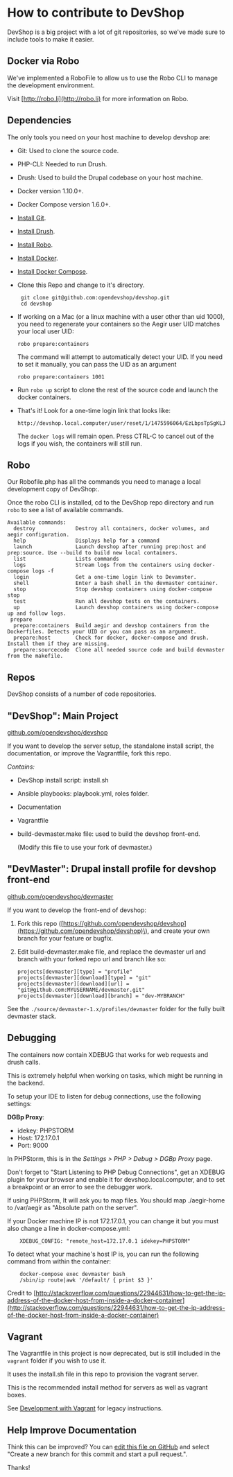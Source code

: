 # How to contribute to DevShop

DevShop is a big project with a lot of git repositories, so we've made sure to include tools to make it easier.

## Docker via Robo

We've implemented a RoboFile to allow us to use the Robo CLI to manage the development environment.

Visit [http://robo.li](http://robo.li) for more information on Robo.

## Dependencies

The only tools you need on your host machine to develop devshop are:

* Git: Used to clone the source code.
* PHP-CLI: Needed to run Drush.
* Drush: Used to build the Drupal codebase on your host machine.
* Docker version 1.10.0+.
* Docker Compose version 1.6.0+.
* [Install Git](https://git-scm.com/book/en/v2/Getting-Started-Installing-Git).
* [Install Drush](http://docs.drush.org/en/master/install/).
* [Install Robo](http://robo.li/).
* [Install Docker](https://docs.docker.com/engine/installation/).
* [Install Docker Compose](https://github.com/docker/compose/releases).
* Clone this Repo and change to it's directory.

  ```text
   git clone git@github.com:opendevshop/devshop.git
   cd devshop
  ```

* If working on a Mac \(or a linux machine with a user other than uid 1000\), you need to regenerate your containers so the Aegir user UID matches your local user UID:

  ```text
  robo prepare:containers
  ```

  The command will attempt to automatically detect your UID. If you need to set it manually, you can pass the UID as an argument

  ```text
  robo prepare:containers 1001
  ```

* Run `robo up` script to clone the rest of the source code and launch the docker containers.
* That's it! Look for a one-time login link that looks like:

  ```text
  http://devshop.local.computer/user/reset/1/1475596064/EzLbpsTpSgKLJl7GmO0
  ```

  The `docker logs` will remain open. Press CTRL-C to cancel out of the logs if you wish, the containers will still run.

## Robo

Our Robofile.php has all the commands you need to manage a local development copy of DevShop:.

Once the robo CLI is installed, cd to the DevShop repo directory and run `robo` to see a list of available commands.

```text
Available commands:
  destroy             Destroy all containers, docker volumes, and aegir configuration.
  help                Displays help for a command
  launch              Launch devshop after running prep:host and prep:source. Use --build to build new local containers.
  list                Lists commands
  logs                Stream logs from the containers using docker-compose logs -f
  login               Get a one-time login link to Devamster.
  shell               Enter a bash shell in the devmaster container.
  stop                Stop devshop containers using docker-compose stop
  test                Run all devshop tests on the containers.
  up                  Launch devshop containers using docker-compose up and follow logs.
 prepare
  prepare:containers  Build aegir and devshop containers from the Dockerfiles. Detects your UID or you can pass as an argument.
  prepare:host        Check for docker, docker-compose and drush. Install them if they are missing.
  prepare:sourcecode  Clone all needed source code and build devmaster from the makefile.
```

## Repos

DevShop consists of a number of code repositories.

## "DevShop": Main Project

[github.com/opendevshop/devshop](http://github.com/opendevshop/devshop)

If you want to develop the server setup, the standalone install script, the documentation, or improve the Vagrantfile, fork this repo.

_Contains:_

* DevShop install script: install.sh
* Ansible playbooks: playbook.yml, roles folder.
* Documentation
* Vagrantfile 
* build-devmaster.make file: used to build the devshop front-end.

  \(Modify this file to use your fork of devmaster.\)

## "DevMaster": Drupal install profile for devshop front-end

[github.com/opendevshop/devmaster](http://github.com/opendevshop/devmaster)

If you want to develop the front-end of devshop:

1. Fork this repo \([https://github.com/opendevshop/devshop](https://github.com/opendevshop/devshop)\), and create your own branch for your feature or bugfix.
2. Edit build-devmaster.make file, and replace the devmaster url and branch with your forked repo url and branch like so:

   ```text
   projects[devmaster][type] = "profile"
   projects[devmaster][download][type] = "git"
   projects[devmaster][download][url] = "git@github.com:MYUSERNAME/devmaster.git"
   projects[devmaster][download][branch] = "dev-MYBRANCH"
   ```

See the `./source/devmaster-1.x/profiles/devmaster` folder for the fully built devmaster stack.

## Debugging

The containers now contain XDEBUG that works for web requests and drush calls.

This is extremely helpful when working on tasks, which might be running in the backend.

To setup your IDE to listen for debug connections, use the following settings:

**DGBp Proxy**:

* idekey: PHPSTORM
* Host: 172.17.0.1
* Port: 9000

In PHPStorm, this is in the _Settings &gt; PHP &gt; Debug &gt; DGBp Proxy_ page.

Don't forget to "Start Listening to PHP Debug Connections", get an XDEBUG plugin for your browser and enable it for devshop.local.computer, and to set a breakpoint or an error to see the debugger work.

If using PHPStorm, It will ask you to map files. You should map ./aegir-home to /var/aegir as "Absolute path on the server".

If your Docker machine IP is not 172.17.0.1, you can change it but you must also change a line in docker-compose.yml:

```text
    XDEBUG_CONFIG: "remote_host=172.17.0.1 idekey=PHPSTORM"
```

To detect what your machine's host IP is, you can run the following command from within the container:

```text
    docker-compose exec devmaster bash
    /sbin/ip route|awk '/default/ { print $3 }'
```

Credit to [http://stackoverflow.com/questions/22944631/how-to-get-the-ip-address-of-the-docker-host-from-inside-a-docker-container](http://stackoverflow.com/questions/22944631/how-to-get-the-ip-address-of-the-docker-host-from-inside-a-docker-container)

## Vagrant

The Vagrantfile in this project is now deprecated, but is still included in the `vagrant` folder if you wish to use it.

It uses the install.sh file in this repo to provision the vagrant server.

This is the recommended install method for servers as well as vagrant boxes.

See [Development with Vagrant](https://github.com/opendevshop/documentation/tree/533364047546c8a893bb1cb43640441dddce5adc/development-vagrant.md) for legacy instructions.

## Help Improve Documentation

Think this can be improved? You can [edit this file on GitHub](https://github.com/opendevshop/devshop/edit/0.x/README.vagrant.md) and select "Create a new branch for this commit and start a pull request.".

Thanks!

